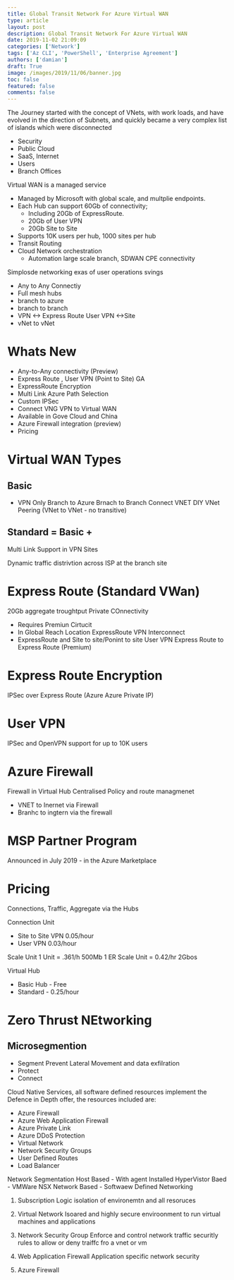 ```yaml
---
title: Global Transit Network For Azure Virtual WAN
type: article 
layout: post 
description: Global Transit Network For Azure Virtual WAN
date: 2019-11-02 21:09:09
categories: ['Network']
tags: ['Az CLI', 'PowerShell', 'Enterprise Agreement']
authors: ['damian'] 
draft: True
image: /images/2019/11/06/banner.jpg
toc: false 
featured: false 
comments: false 
---
```


The Journey started with the concept of VNets, with work loads, and have evolved in the direction of Subnets, and quickly became a very complex list of islands which were disconnected

* Security
* Public Cloud
* SaaS, Internet
* Users
* Branch Offices

Virtual WAN is a managed service

* Managed by Microsoft with global scale, and multplie endpoints. 
* Each Hub can support 60Gb of connectivity; 
    * Including 20Gb of ExpressRoute.  
    * 20Gb of User VPN 
    * 20Gb Site to Site
* Supports 10K users per hub, 1000 sites per hub
* Transit Routing
* Cloud Network orchestration
    * Automation large scale branch, SDWAN CPE connectivity


Simplosde networking exas of user operations svings
* Any to Any Connectiy
* Full mesh hubs
* branch to azure
* branch to branch
* VPN <-> Express Route
User VPN <->Site
* vNet to vNet



# Whats New

* Any-to-Any connectivity (Preview)
* Express Route , User VPN (Point to Site) GA
* ExpressRoute Encryption
* Multi Link Azure Path Selection
* Custom IPSec
* Connect VNG VPN to Virtual WAN
* Available in Gove Cloud and China
* Azure Firewall integration (preview)
* Pricing

# Virtual WAN Types

## Basic
* VPN Only
Branch to Azure
Brnach to Branch
Connect VNET
  DIY VNet Peering (VNet to VNet - no transitive)

## Standard = Basic + 

Multi Link Support in VPN Sites

Dynamic traffic distrivtion across ISP at the branch site

# Express Route (Standard VWan)

20Gb aggregate troughtput
Private COnnectivity
* Requires Premiun Cirtucit
* In Global Reach Location
ExpressRoute VPN Interconnect
* ExpressRoute and Site to site/Ponint to site User VPN
Express Route to Express Route (Premium)

# Express Route Encryption

IPSec over Express Route (Azure Azure Private IP)

# User VPN

IPSec and OpenVPN support for up to 10K users

# Azure Firewall

Firewall in  Virtual Hub
Centralised Policy and route managmenet
* VNET to Inernet via Firewall
* Branhc to ingtern via the firewall

# MSP Partner Program

Announced in July 2019 - in the Azure Marketplace

# Pricing

Connections, Traffic, Aggregate via the Hubs

Connection Unit
* Site to Site VPN 0.05/hour
* User VPN 0.03/hour

Scale Unit
1 Unit = .361/h 500Mb
1 ER Scale Unit = 0.42/hr 2Gbos

Virtual Hub
* Basic Hub - Free
* Standard - 0.25/hour



# Zero Thrust NEtworking

## Microsegmention

* Segment
  Prevent Lateral Movement and data exfilration
* Protect
* Connect

Cloud Native Services, all software defined resources implement the Defence in Depth offer, the resources included are:
* Azure Firewall
* Azure Web Application Firewall
* Azure Private Link
* Azure DDoS Protection
* Virtual Network
* Network Security Groups
* User Defined Routes
* Load Balancer

Network Segmentation
Host Based - With agent Installed
HyperVistor Baed - VMWare NSX
Network Based - Softwaew Defined Networking

1. Subscription
  Logic isolation of environemtn and all resoruces
2. Virtual Network
  Isoared and highly secure enviroonment to run virtual machines and applications
3. Network Security Group
  Enforce and control network traffic securitly rules to allow or deny traiffc fro a vnet or vm
4. Web Application Firewall
  Application specific network security

5. Azure Firewall
